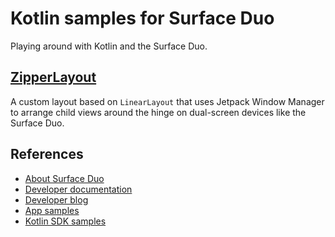 # Kotlin samples for Surface Duo

Playing around with Kotlin and the Surface Duo.

## [ZipperLayout](https://github.com/conceptdev/kotlin-samples/blob/main/ZipperLayout/README.md)

A custom layout based on `LinearLayout` that uses Jetpack Window Manager to arrange child views around the hinge on dual-screen devices like the Surface Duo.

## References

- [About Surface Duo](https://www.microsoft.com/surface/devices/surface-duo)
- [Developer documentation](https://docs.microsoft.com/dual-screen)
- [Developer blog](https://devblogs.microsoft.com/surface-duo)
- [App samples](https://github.com/microsoft/surface-duo-app-samples)
- [Kotlin SDK samples](https://github.com/microsoft/surface-duo-sdk-samples-kotlin)